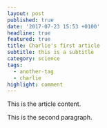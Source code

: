 ```yaml
---
layout: post
published: true
date: '2017-07-23 15:53 +0100'
headline: true
featured: true
title: Charlie's first article
subtitle: this is a subtitle
category: science
tags:
  - another-tag
  - charlie
highlight: comment
---
```

This is the article content.

This is the second paragraph.
